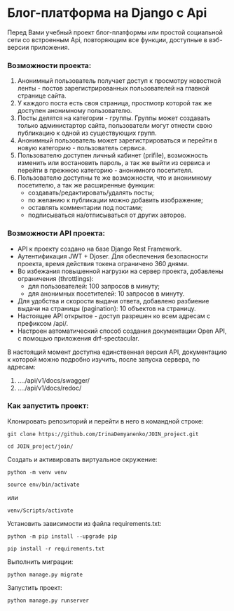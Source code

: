 # Блог-платформа на Django с Api
Перед Вами учебный проект блог-платформы или простой социальной сети со встроенным Api,
повторяющим все функции, доступные в вэб-версии приложения.
### Возможности проекта:
1. Анонимный пользователь получает доступ к просмотру новостной ленты - постов зарегистрированных пользователей на главной странице сайта.
2. У каждого поста есть своя страница, простмотр которой так же доступен анонимному пользователю.
3. Посты делятся на категории - группы. Группы может создавать только администартор сайта, пользователи могут отнести свою публикацию к одной из существующих групп.
4. Анонимный пользователь может зарегистрироваться и перейти в новую категорию - пользователь сервиса.
5. Пользователю доступен личный кабинет (prifile), возможность изменить или востановить пароль, а так же выйти из сервиса и перейти в прежнюю категорию - анонимного посетителя.
6. Пользователю доступны те же возможности, что и анонимному посетителю, а так же расширенные функции:
   - создавать/редактировать/удалять посты;
   - по желанию к публикации можно добавить изображение;
   - оставлять комментарии под постами;
   - подписываться на/отписываться от других авторов.


### Возможности API проекта:
* API к проекту создано на базе Django Rest Framework.
* Аутентификация JWT + Djoser. Для обеспечения безопасности проекта, время действия токена ограничено 360 днями.
* Во избежания повышенной нагрузки на сервер проекта, добавлены ограничения (throttlings):
  - для пользователей: 100 запросов в минуту;
  - для анонимных посетителей: 10 запросов в минуту.
* Для удобства и скорости выдачи ответа, добавлено разбиение выдачи на страницы (pagination): 10 объектов на страницу.
* Настоящее API открытое - доступ разрешен ко всем адресам с префиксом /api/.
* Настроен автоматический способ создания документации Open API, с помощью приложения drf-spectacular.

В настоящий момент доступна единственная версия API, документацию к которой можно подробно изучить, после запуска сервера, по адресам:
1) ..../api/v1/docs/swagger/
2) ..../api/v1/docs/redoc/



### Как запустить проект:

Клонировать репозиторий и перейти в него в командной строке:

```
git clone https://github.com/IrinaDemyanenko/JOIN_project.git
```

```
cd JOIN_project/join/
```

Cоздать и активировать виртуальное окружение:

```
python -m venv venv
```

```
source env/bin/activate
```
или
```
venv/Scripts/activate
```

Установить зависимости из файла requirements.txt:

```
python -m pip install --upgrade pip
```

```
pip install -r requirements.txt
```

Выполнить миграции:

```
python manage.py migrate
```

Запустить проект:

```
python manage.py runserver
```
